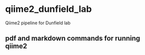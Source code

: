 # qiime2_dunfield_lab
Qiime2 pipeline for Dunfield lab

## pdf and markdown commands for running qiime2
